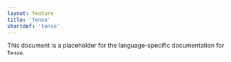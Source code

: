 ```yaml
---
layout: feature
title: 'Tense'
shortdef: 'tense'
---
```


This document is a placeholder for the language-specific documentation
for `Tense`.
